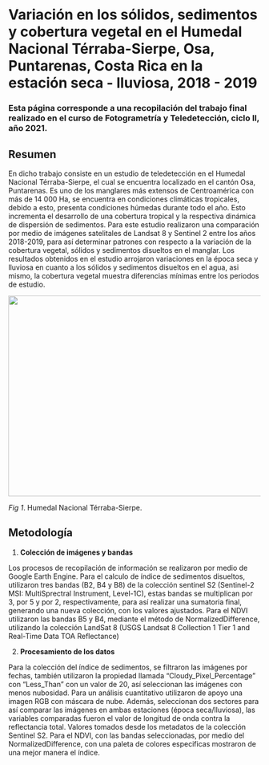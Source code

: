 # Variación en los sólidos, sedimentos y cobertura vegetal en el Humedal Nacional Térraba-Sierpe, Osa, Puntarenas, Costa Rica en la estación seca - lluviosa,  2018 - 2019  

### Esta página corresponde a una recopilación del trabajo final realizado en el curso de Fotogrametría y Teledetección, ciclo II, año 2021.  

## Resumen

En dicho trabajo consiste en un estudio de teledetección en el Humedal Nacional Térraba-Sierpe, el cual se encuentra localizado en el cantón Osa, Puntarenas. Es uno de los manglares más extensos de Centroamérica con más de 14 000 Ha, se encuentra en condiciones climáticas tropicales, debido a esto, presenta condiciones húmedas durante todo el año. Esto incrementa el desarrollo de una cobertura tropical y la respectiva dinámica de dispersión de sedimentos. Para este estudio realizaron una comparación por medio de imágenes satelitales de Landsat 8 y Sentinel 2 entre los años 2018-2019, para así determinar patrones con respecto a la variación de la cobertura vegetal, sólidos y sedimentos disueltos en el manglar. Los resultados obtenidos en el estudio arrojaron variaciones en la época seca y lluviosa en cuanto a los sólidos y sedimentos disueltos en el agua, asi mismo, la cobertura vegetal muestra diferencias mínimas entre los periodos de estudio. 

<img src="Térraba-Sierpe1.jpg" Height="400" width="600">

*Fig 1*. Humedal Nacional Térraba-Sierpe. 


## Metodología

1. **Colección de imágenes y bandas**

Los procesos de recopilación de información se realizaron por medio de Google Earth Engine. Para el calculo de índice de sedimentos disueltos, utilizaron tres bandas (B2, B4 y B8) de la colección sentinel S2 (Sentinel-2 MSI: MultiSprectral Instrument, Level-1C), estas bandas se multiplican por 3, por 5 y por 2, respectivamente, para así realizar una sumatoria final, generando una nueva colección, con los valores ajustados. 
Para el NDVI utilizaron las bandas B5 y B4, mediante el método de NormalizedDifference, utilizando la colección LandSat 8 (USGS Landsat 8 Collection 1 Tier 1 and Real-Time Data TOA Reflectance) 

2. **Procesamiento de los datos**

Para la colección del índice de sedimentos, se filtraron las imágenes por fechas, también utilizaron la propiedad llamada “Cloudy_Pixel_Percentage” con “Less_Than” con un valor de 20, así seleccionan las imágenes con menos nubosidad.  Para un análisis cuantitativo utilizaron de apoyo una imagen RGB con máscara de nube. Además, seleccionan dos sectores para así comparar las imágenes en ambas estaciones (época seca/lluviosa), las variables comparadas fueron el valor de longitud de onda contra la reflectancia total. Valores tomados desde los metadatos de la colección Sentinel S2. 
Para el NDVI, con las bandas seleccionadas, por medio del NormalizedDifference, con una paleta de colores especificas mostraron de una mejor manera el índice. 
